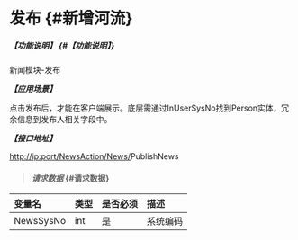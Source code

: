 # 发布 {#新增河流}

##### _【功能说明】_ {#【功能说明】}

新闻模块-发布

_**【应用场景】**_

点击发布后，才能在客户端展示。底层需通过InUserSysNo找到Person实体，冗余信息到发布人相关字段中。

_**【接口地址】**_

[http://ip:port/NewsAction/News/](http://ip:port/HMAction/River/AddRiver)PublishNews

> #### _请求数据_ {#请求数据}

| 变量名 | 类型 | 是否必须 | 描述 |
| :--- | :--- | :--- | :--- |
| NewsSysNo | int | 是 | 系统编码 |



